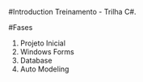#Introduction 
Treinamento - Trilha C#. 

#Fases
1.	Projeto Inicial
2.	Windows Forms
3.	Database
4.	Auto Modeling